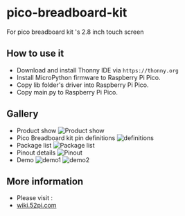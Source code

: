 # pico-breadboard-kit
For pico breadboard kit 's 2.8 inch touch screen 

## How to use it 
* Download and install Thonny IDE via `https://thonny.org`
* Install MicroPython firmware to Raspberry Pi Pico.
* Copy lib folder's driver into Raspberry Pi Pico. 
* Copy main.py to Raspberry Pi Pico.
## Gallery
* Product show
![Product show](https://github.com/geeekpi/picoBDK/blob/main/imgs/PicowithPDK.jpg)
* Pico Breadboard kit pin definitions
![definitions](https://github.com/geeekpi/picoBDK/blob/main/imgs/PDK-definitions.jpg)
* Package list 
![Package list](https://github.com/geeekpi/picoBDK/blob/main/imgs/PDK_PKG_list.jpg)
* Pinout details
![Pinout](https://github.com/geeekpi/picoBDK/blob/main/imgs/Pinout.jpg)
* Demo 
![demo1](https://github.com/geeekpi/picoBDK/blob/main/imgs/PicoShow.jpg)
![demo2](https://github.com/geeekpi/picoBDK/blob/main/imgs/PicoShow-2.jpg)
## More information
* Please visit : 
* [wiki.52pi.com](https://wiki.52pi.com/index.php?title=EP-0164)
